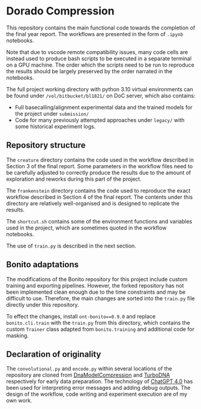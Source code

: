 # Dorado Compression 

This repository contains the main functional code towards the completion of the final year report. The workflows are presented in the form of `.ipynb` notebooks. 

Note that due to vscode remote compatibility issues, many code cells are instead used to produce bash scripts to be executed in a separate terminal on a GPU machine. The order which the scripts need to be run to reproduce the results should be largely preserved by the order narrated in the notebooks.

The full project working directory with python 3.10 virtual environments can be found under `/vol/bitbucket/bl1821/` on DoC server, which also contains:
- Full basecalling/alignment experimental data and the trained models for the project under `submission/`
- Code for many previously attempted approaches under `legacy/` with some historical experiment logs.

## Repository structure

The `creature` directory contains the code used in the workflow described in Section 3 of the final report. Some parameters in the workflow files need to be carefully adjusted to correctly produce the results due to the amount of exploration and reworks during this part of the project.

The `frankenstein` directory contains the code used to reproduce the exact workflow described in Section 4 of the final report. The contents under this directory are relatively well-organised and is designed to replicate the results.

The `shortcut.sh` contains some of the environment functions and variables used in the project, which are sometimes quoted in the workflow notebooks.

The use of `train.py` is described in the next section.

## Bonito adaptations

The modifications of the Bonito repository for this project include custom training and exporting pipelines. However, the forked repository has not been implemented clean enough due to the time constraints and may be difficult to use. Therefore, the main changes are sorted into the `train.py` file directly under this repository.

To effect the changes, install `ont-bonito==0.9.0` and replace `bonito.cli.train` with the `train.py` from this directory, which contains the custom `Trainer` class adapted from `bonito.training` and additional code for masking.

## Declaration of originality

The `convolutional.py` and `encode.py` within several locations of the repository are cloned from [DnaModelCompression](https://github.com/Omer-Sella/DnaModelCompression/tree/main) and [TurboDNA](https://github.com/Omer-Sella/turboDNA) respectively for early data preparation. The technology of [ChatGPT 4.0](https://openai.com/chatgpt/overview/) has been used for interpreting error messages and adding debug outputs. The design of the workflow, code writing and experiment execution are of my own work.
